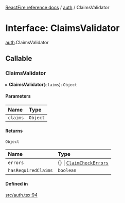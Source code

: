 [ReactFire reference docs](../README.md) / [auth](../modules/auth.md) / ClaimsValidator

# Interface: ClaimsValidator

[auth](../modules/auth.md).ClaimsValidator

## Callable

### ClaimsValidator

▸ **ClaimsValidator**(`claims`): `Object`

#### Parameters

| Name | Type |
| :------ | :------ |
| `claims` | `Object` |

#### Returns

`Object`

| Name | Type |
| :------ | :------ |
| `errors` | {} \| [`ClaimCheckErrors`](auth.ClaimCheckErrors.md) |
| `hasRequiredClaims` | `boolean` |

#### Defined in

[src/auth.tsx:94](https://github.com/FirebaseExtended/reactfire/blob/main/src/auth.tsx#L94)
